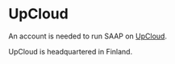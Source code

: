 # UpCloud

An account is needed to run SAAP on [UpCloud](https://upcloud.com/).

UpCloud is headquartered in Finland.
